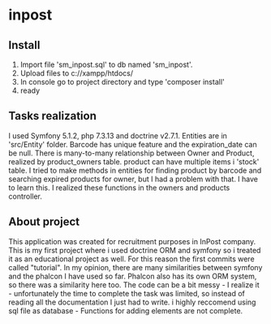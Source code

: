 # inpost

## Install
1. Import file 'sm_inpost.sql' to db named 'sm_inpost'.
2. Upload files to c://xampp/htdocs/
3. In console go to project directory and type 'composer install'
4. ready

## Tasks realization
I used Symfony 5.1.2, php 7.3.13 and doctrine v2.7.1.
Entities are in 'src/Entity' folder. Barcode has unique feature and the expiration_date can be null.
There is many-to-many relationship between Owner and Product, realized by product_owners table. 
product can have multiple items i 'stock' table.
I tried to make methods in entities for finding product by barcode and searching expired products for owner, but I had a problem with that. I have to learn this. I realized these functions in the owners and products controller.

## About project
This application was created for recruitment purposes in InPost company. 
This is my first project where i used doctrine ORM and symfony so i treated it as an educational project as well. For this reason the first commits were called "tutorial".
In my opinion, there are many similarities between symfony and the phalcon I have used so far. Phalcon also has its own ORM system, so there was a similarity here too.
The code can be a bit messy - I realize it - unfortunately the time to complete the task was limited, so instead of reading all the documentation I just had to write.
i highly reccomend using sql file as database - Functions for adding elements are not complete.
